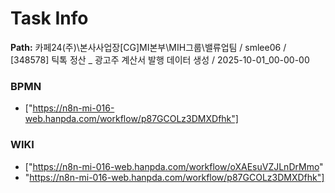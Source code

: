 # Task Info

**Path:** 카페24(주)\본사사업장\[CG]MI본부\MIH그룹\밸류업팀 / smlee06 / [348578] 틱톡 정산 _ 광고주 계산서 발행 데이터 생성 / 2025-10-01_00-00-00

### BPMN
- ["https://n8n-mi-016-web.hanpda.com/workflow/p87GCOLz3DMXDfhk"]

### WIKI
- ["https://n8n-mi-016-web.hanpda.com/workflow/oXAEsuVZJLnDrMmo"
- "https://n8n-mi-016-web.hanpda.com/workflow/p87GCOLz3DMXDfhk"]

